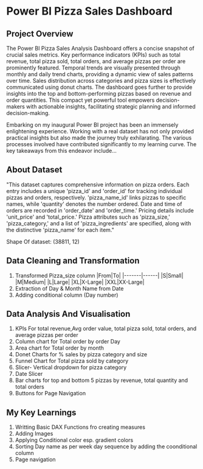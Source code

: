 # Power BI Pizza Sales Dashboard

## Project Overview

The Power BI Pizza Sales Analysis Dashboard offers a concise snapshot of crucial sales metrics. Key performance indicators (KPIs) such as total revenue, total pizza sold, total orders, and average pizzas per order are prominently featured. Temporal trends are visually presented through monthly and daily trend charts, providing a dynamic view of sales patterns over time. Sales distribution across categories and pizza sizes is effectively communicated using donut charts. The dashboard goes further to provide insights into the top and bottom-performing pizzas based on revenue and order quantities. This compact yet powerful tool empowers decision-makers with actionable insights, facilitating strategic planning and informed decision-making.

Embarking on my inaugural Power BI project has been an immensely enlightening experience. Working with a real dataset has not only provided practical insights but also made the journey truly exhilarating. The various processes involved have contributed significantly to my learning curve. The key takeaways from this endeavor include...

## About Dataset
"This dataset captures comprehensive information on pizza orders. Each entry includes a unique 'pizza_id' and 'order_id' for tracking individual pizzas and orders, respectively. 'pizza_name_id' links pizzas to specific names, while 'quantity' denotes the number ordered. Date and time of orders are recorded in 'order_date' and 'order_time.' Pricing details include 'unit_price' and 'total_price.' Pizza attributes such as 'pizza_size,' 'pizza_category,' and a list of 'pizza_ingredients' are specified, along with the distinctive 'pizza_name' for each item."


Shape Of dataset: (38811, 12)

## Data Cleaning and Transformation
1. Transformed Pizza_size column
   |From|To|
   |-------|------|
   |S|Small|
   |M|Medium|
   |L|Large|
   |XL|X-Large|
   |XXL|XX-Large|
2. Extraction of Day & Month Name from Date
3. Adding conditional column (Day number)

## Data Analysis And Visualisation 
1. KPIs For total revenue,Avg order value, total pizza sold, total orders, and average pizzas per order
2. Column chart for Total order by order Day
3. Area chart for Total order by month
4. Donet Charts for % sales by pizza category and size
5. Funnel Chart for Total pizza sold by category
6. Slicer- Vertical dropdown for pizza category
7. Date Slicer
8. Bar charts for top and bottom 5 pizzas by revenue, total quantity and total orders
9. Buttons for Page Navigation



## My Key Learnings
1. Writting Basic DAX Functions fro creating measures
2. Adding Images
3. Applying Conditional color esp. gradient colors
4. Sorting Day name as per week day sequence by adding the coonditional column
5. Page navigation
